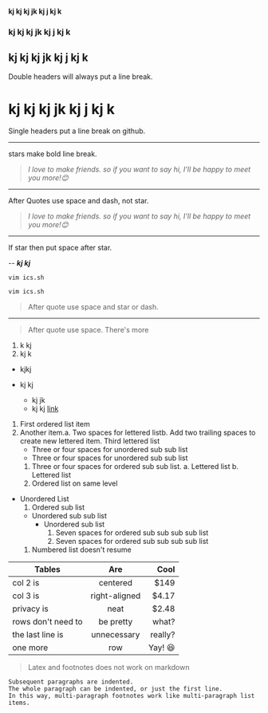 #### kj kj  kj jk kj j kj k
### kj kj  kj jk kj j kj k
## kj kj  kj jk kj j kj k
Double headers will always put a  line break.
# kj kj  kj jk kj j kj k
Single headers put a line break on github.
***
stars make bold line break.




> *I love to make friends. so if you want to say hi, I'll be happy to meet you more!😊*
***
After Quotes use space and dash, not star.


> *I love to make friends. so if you want to say hi, I'll be happy to meet you more!😊*
***

If star then put space after star.





--
***kj kj***




`vim ics.sh`

```bash
vim ics.sh
```

> After quote use space and star or dash.

---
> After quote use space.
There's more




1. k kj
2. kj k

* kjkj


* kj kj
  * kj jk
  * kj kj
    [link](http://imran-hossain.ml)





1. First ordered list item
2. Another item.a. Two spaces for lettered listb. Add two trailing spaces to create new lettered item. Third lettered list
   * Three or four spaces for unordered sub sub list
   * Three or four spaces for unordered sub sub list
   1. Three or four spaces for ordered sub sub list.
        a. Lettered list
        b. Lettered list
   2. Ordered list on same level

* Unordered List
  1. Ordered sub list
  * Unordered sub sub list
    * Unordered sub list
      1. Seven spaces for ordered sub sub sub sub list
      2. Seven spaces for ordered sub sub sub sub list
  1. Numbered list doesn't resume




| Tables | Are | Cool |
|----|:---:|---:|
| col 2 is | centered | $149 |
| col 3 is | right-aligned | $4.17 |
| privacy is | neat | $2.48 |
| rows don't need to | be pretty | what? |
| the last line is | unnecessary | really? |
| one more | row | Yay! 😆 |




> Latex and footnotes does not work on markdown


    Subsequent paragraphs are indented.
    The whole paragraph can be indented, or just the first line.
    In this way, multi-paragraph footnotes work like multi-paragraph list items.


